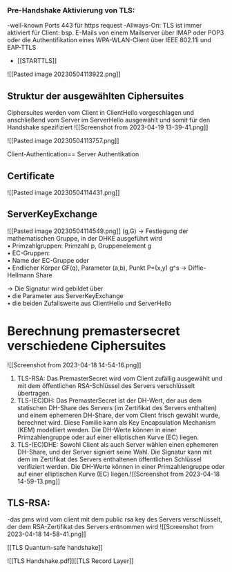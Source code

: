 
### Pre-Handshake Aktivierung von TLS:
-well-known Ports 443 für https request
-Allways-On: TLS ist immer aktiviert für Client: bsp. E-Mails von einem Mailserver über IMAP oder POP3 oder die Authentifikation eines WPA-WLAN-Client über IEEE 802.11i und EAP-TTLS
- [[STARTTLS]]

![[Pasted image 20230504113922.png]]
## Struktur der ausgewählten Ciphersuites
Ciphersuites werden vom Client in ClientHello vorgeschlagen und anschließend vom Server im ServerHello ausgewählt und somit für den Handshake spezifiziert
![[Screenshot from 2023-04-19 13-39-41.png]]

![[Pasted image 20230504113757.png]]

Client-Authentication== Server Authentikation

## Certificate
![[Pasted image 20230504114431.png]]


## ServerKeyExchange 
![[Pasted image 20230504114549.png]]
(g,G) -> Festlegung der mathematischen Gruppe, in der DHKE ausgeführt wird  
• Primzahlgruppen: Primzahl p, Gruppenelement g  
• EC-Gruppen:  
• Name der EC-Gruppe oder  
• Endlicher Körper GF(q), Parameter (a,b), Punkt P=(x,y)
g^s -> Diffie-Hellmann Share

-> Die Signatur wird gebildet über  
• die Parameter aus ServerKeyExchange  
• die beiden Zufallswerte aus ClientHello und ServerHello

# Berechnung premastersecret verschiedene Ciphersuites

![[Screenshot from 2023-04-18 14-54-16.png]]
1) TLS-RSA: Das PremasterSecret wird vom Client zufällig ausgewählt und mit dem öffentlichen RSA-Schlüssel des Servers verschlüsselt übertragen. 
2) TLS-(EC)DH: Das PremasterSecret ist der DH-Wert, der aus dem statischen DH-Share des Servers (im Zertifikat des Servers enthalten) und einem ephemeren DH-Share, der vom Client frisch gewählt wurde, berechnet wird. Diese Familie kann als Key Encapsulation Mechanism (KEM) modelliert werden. Die DH-Werte können in einer Primzahlengruppe oder auf einer elliptischen Kurve (EC) liegen. 
3) TLS-(EC)DHE: Sowohl Client als auch Server wählen einen ephemeren DH-Share, und der Server signiert seine Wahl. Die Signatur kann mit dem im Zertifikat des Servers enthaltenen öffentlichen Schlüssel verifiziert werden. Die DH-Werte können in einer Primzahlengruppe oder auf einer elliptischen Kurve (EC) liegen.![[Screenshot from 2023-04-18 14-59-13.png]]
## TLS-RSA: 
-das pms wird vom client mit dem public rsa key des  Servers verschlüsselt, der dem RSA-Zertifikat des Servers entnommen wird
![[Screenshot from 2023-04-18 14-58-41.png]]

[[TLS Quantum-safe handshake]]

![[TLS Handshake.pdf]][[TLS Record Layer]]